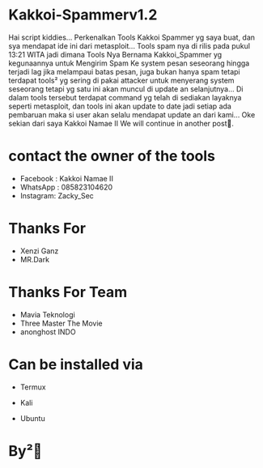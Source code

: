 # Kakkoi-Spammerv1.2
Hai script kiddies... Perkenalkan Tools Kakkoi Spammer yg saya buat, dan sya mendapat ide ini dari metasploit... Tools spam nya di rilis pada pukul 13:21 WITA jadi dimana Tools Nya Bernama Kakkoi_Spammer yg kegunaannya untuk Mengirim Spam Ke system pesan seseorang hingga terjadi lag jika melampaui batas pesan, juga bukan hanya spam tetapi terdapat tools² yg sering di pakai attacker untuk menyerang system seseorang tetapi yg satu ini akan muncul di update an selanjutnya... Di dalam tools tersebut terdapat command yg telah di sediakan layaknya seperti metasploit, dan tools ini akan update to date jadi setiap ada pembaruan maka si user akan selalu mendapat update an dari kami... Oke sekian dari saya Kakkoi Namae II We will continue in another post🙏.
# contact the owner of the tools 
- Facebook : Kakkoi Namae II 
- WhatsApp : 085823104620 
- Instagram: Zacky_Sec
# Thanks For 
- Xenzi Ganz 
- MR.Dark
# Thanks For Team 
- Mavia Teknologi
- Three Master The Movie
- anonghost INDO
# Can be installed via

- Termux

- Kali

- Ubuntu

# By²👋
